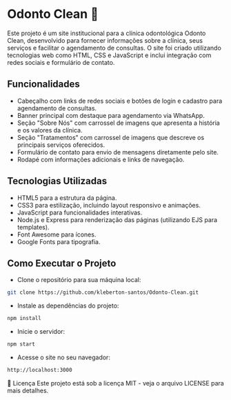 # Odonto Clean 🌟

Este projeto é um site institucional para a clínica odontológica Odonto Clean, desenvolvido para fornecer informações sobre a clínica, seus serviços e facilitar o agendamento de consultas. O site foi criado utilizando tecnologias web como HTML, CSS e JavaScript e inclui integração com redes sociais e formulário de contato.

## Funcionalidades

- Cabeçalho com links de redes sociais e botões de login e cadastro para agendamento de consultas.
- Banner principal com destaque para agendamento via WhatsApp.
- Seção "Sobre Nós" com carrossel de imagens que apresenta a história e os valores da clínica.
- Seção "Tratamentos" com carrossel de imagens que descreve os principais serviços oferecidos.
- Formulário de contato para envio de mensagens diretamente pelo site.
- Rodapé com informações adicionais e links de navegação.

## Tecnologias Utilizadas

- HTML5 para a estrutura da página.
- CSS3 para estilização, incluindo layout responsivo e animações.
- JavaScript para funcionalidades interativas.
- Node.js e Express para renderização das páginas (utilizando EJS para templates).
- Font Awesome para ícones.
- Google Fonts para tipografia.

## Como Executar o Projeto

- Clone o repositório para sua máquina local:
```bash
git clone https://github.com/kleberton-santos/Odonto-Clean.git
```
- Instale as dependências do projeto:
```bash
npm install
```
- Inicie o servidor:
```bash
npm start
```
- Acesse o site no seu navegador:
```bash
http://localhost:3000
```
📃 Licença
Este projeto está sob a licença MIT - veja o arquivo LICENSE para mais detalhes.
